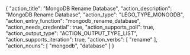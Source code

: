 {
"action_title": "MongoDB Rename Database",
"action_description": "MongoDB Rename Database",
"action_type": "LEGO_TYPE_MONGODB",
"action_entry_function": "mongodb_rename_database",
"action_needs_credential": true,
"action_supports_poll": true,
"action_output_type": "ACTION_OUTPUT_TYPE_LIST",
"action_supports_iteration": true,
"action_verbs": [
"rename"
],
"action_nouns": [
"mongodb",
"database"
]
}
